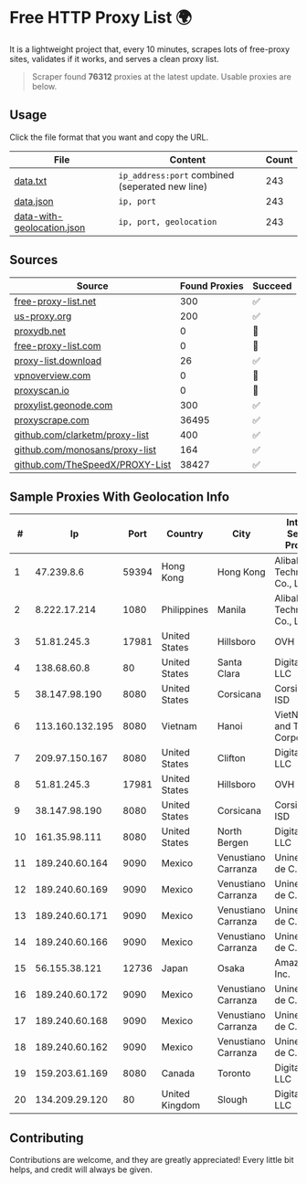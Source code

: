 
# Free HTTP Proxy List 🌍

It is a lightweight project that, every 10 minutes, scrapes lots of free-proxy sites, validates if it works, and serves a clean proxy list.


> Scraper found **76312** proxies at the latest update. Usable proxies are below.

## Usage

Click the file format that you want and copy the URL.


|File|Content|Count|
|----|-------|-----|
|[data.txt](https://raw.githubusercontent.com/themiralay/Proxy-List-World/master/data.txt)|`ip_address:port` combined (seperated new line)|243|
|[data.json](https://raw.githubusercontent.com/themiralay/Proxy-List-World/master/data.json)|`ip, port`|243|
|[data-with-geolocation.json](https://raw.githubusercontent.com/themiralay/Proxy-List-World/master/data-with-geolocation.json)|`ip, port, geolocation`|243|

## Sources

|Source|Found Proxies|Succeed|
|------|-------------|-------|
|[free-proxy-list.net](https://free-proxy-list.net)|300|✅|
|[us-proxy.org](https://www.us-proxy.org)|200|✅|
|[proxydb.net](http://proxydb.net)|0|🚫|
|[free-proxy-list.com](https://free-proxy-list.com/?page=&port=&type%5B%5D=http&type%5B%5D=https&up_time=0&search=Search)|0|🚫|
|[proxy-list.download](https://www.proxy-list.download/HTTP)|26|✅|
|[vpnoverview.com](https://vpnoverview.com/privacy/anonymous-browsing/free-proxy-servers)|0|🚫|
|[proxyscan.io](https://www.proxyscan.io)|0|🚫|
|[proxylist.geonode.com](https://proxylist.geonode.com/api/proxy-list?limit=300&page=1&sort_by=lastChecked&sort_type=desc&protocols=http,https)|300|✅|
|[proxyscrape.com](https://api.proxyscrape.com/v2/?request=displayproxies&protocol=http&timeout=10000&country=all&ssl=all&anonymity=all)|36495|✅|
|[github.com/clarketm/proxy-list](https://raw.githubusercontent.com/clarketm/proxy-list/master/proxy-list-raw.txt)|400|✅|
|[github.com/monosans/proxy-list](https://raw.githubusercontent.com/monosans/proxy-list/main/proxies/http.txt)|164|✅|
|[github.com/TheSpeedX/PROXY-List](https://raw.githubusercontent.com/TheSpeedX/PROXY-List/master/http.txt)|38427|✅|


## Sample Proxies With Geolocation Info

|#|Ip|Port|Country|City|Internet Service Provider|
|-|--|----|-------|----|-------------------------|
|1|47.239.8.6|59394|Hong Kong|Hong Kong|Alibaba (US) Technology Co., Ltd.|
|2|8.222.17.214|1080|Philippines|Manila|Alibaba (US) Technology Co., Ltd.|
|3|51.81.245.3|17981|United States|Hillsboro|OVH SAS|
|4|138.68.60.8|80|United States|Santa Clara|DigitalOcean, LLC|
|5|38.147.98.190|8080|United States|Corsicana|Corsicana ISD|
|6|113.160.132.195|8080|Vietnam|Hanoi|VietNam Post and Telecom Corporation|
|7|209.97.150.167|8080|United States|Clifton|DigitalOcean, LLC|
|8|51.81.245.3|17981|United States|Hillsboro|OVH SAS|
|9|38.147.98.190|8080|United States|Corsicana|Corsicana ISD|
|10|161.35.98.111|8080|United States|North Bergen|DigitalOcean, LLC|
|11|189.240.60.164|9090|Mexico|Venustiano Carranza|Uninet S.A. de C.V.|
|12|189.240.60.169|9090|Mexico|Venustiano Carranza|Uninet S.A. de C.V.|
|13|189.240.60.171|9090|Mexico|Venustiano Carranza|Uninet S.A. de C.V.|
|14|189.240.60.166|9090|Mexico|Venustiano Carranza|Uninet S.A. de C.V.|
|15|56.155.38.121|12736|Japan|Osaka|Amazon.com, Inc.|
|16|189.240.60.172|9090|Mexico|Venustiano Carranza|Uninet S.A. de C.V.|
|17|189.240.60.168|9090|Mexico|Venustiano Carranza|Uninet S.A. de C.V.|
|18|189.240.60.162|9090|Mexico|Venustiano Carranza|Uninet S.A. de C.V.|
|19|159.203.61.169|8080|Canada|Toronto|DigitalOcean, LLC|
|20|134.209.29.120|80|United Kingdom|Slough|DigitalOcean, LLC|



## Contributing

Contributions are welcome, and they are greatly appreciated! Every
little bit helps, and credit will always be given.

